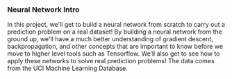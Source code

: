### Neural Network Intro

In this project, we'll get to build a neural network from scratch to carry out a prediction problem on a real dataset! By building a neural network from the ground up, we'll have a much better understanding of gradient descent, backpropagation, and other concepts that are important to know before we move to higher level tools such as Tensorflow. We’ll also get to see how to apply these networks to solve real prediction problems!
The data comes from the UCI Machine Learning Database.

